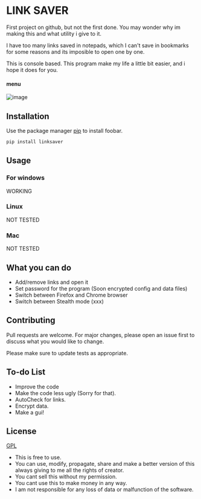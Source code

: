 # LINK SAVER

First project on github, but not the first done. You may wonder why im making this and what utility i give to it. 

I have too many links saved in notepads, which I can't save in bookmarks for some reasons and its imposible to open one by one. 

This is console based. This program make my life a little bit easier, and i hope it does for you. 

#### menu
![image](https://i.gyazo.com/2ae7ecaa71a73fec08977b1291940ac8.png)
                                              

## Installation

Use the package manager [pip](https://pip.pypa.io/en/stable/) to install foobar.

```bash
pip install linksaver
```

## Usage

### For windows
WORKING

### Linux
NOT TESTED

### Mac
NOT TESTED

## What you can do
* Add/remove links and open it
* Set password for the program (Soon encrypted config and data files)
* Switch between Firefox and Chrome browser
* Switch between Stealth mode (xxx)

## Contributing
Pull requests are welcome. For major changes, please open an issue first to discuss what you would like to change.

Please make sure to update tests as appropriate.

## To-do List

* Improve the code
* Make the code less ugly (Sorry for that).
* AutoCheck for links.
* Encrypt data.
* Make a gui!

## License
[GPL](https://choosealicense.com/licenses/gpl-3.0/)

* This is free to use.                                               
* You can use, modify, propagate, share and make a better version of this always giving to me all the rights of creator.                
* You cant sell this without my permission.
* You cant use this to make money in any way.
* I am not responsible for any loss of data or malfunction of the software. 